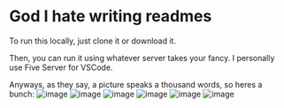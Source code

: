 # God I hate writing readmes
To run this locally, just clone it or download it. 

Then, you can run it using whatever server takes your fancy. I personally use Five Server for VSCode.

Anyways, as they say, a picture speaks a thousand words, so heres a bunch:
![image](https://github.com/user-attachments/assets/b0ade7de-4d8e-4ca6-af72-0d3d0e0d9889)
![image](https://github.com/user-attachments/assets/91130cbb-5c57-489d-82ec-adb446e670fd)
![image](https://github.com/user-attachments/assets/a178a278-ae3a-491b-be34-1081713dfd39)
![image](https://github.com/user-attachments/assets/27bb8295-9c15-414c-acf0-0beebc33b61f)
![image](https://github.com/user-attachments/assets/fc51cdc6-7819-49d9-ad78-a6c1598ec9b0)
![image](https://github.com/user-attachments/assets/04b22b71-6492-4efc-99e9-23959824e33f)
